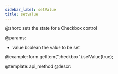 ```yaml
---
sidebar_label: setValue
title: setValue
---          
```


@short: sets the state for a Checkbox control

@params:
- value      boolean      the value to be set

@example:
form.getItem("checkbox").setValue(true); 


@template: api_method
@descr:


